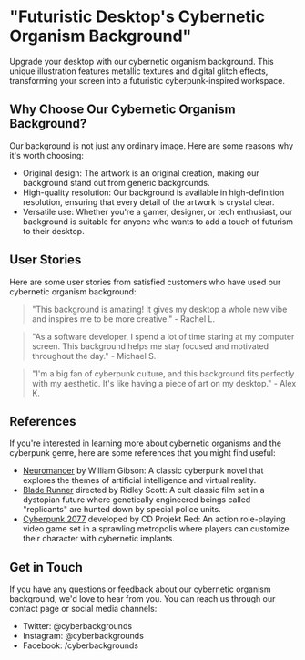 <!--font:Montserrat-->

# "Futuristic Desktop's Cybernetic Organism Background"

Upgrade your desktop with our cybernetic organism background. This unique illustration features metallic textures and digital glitch effects, transforming your screen into a futuristic cyberpunk-inspired workspace.

## Why Choose Our Cybernetic Organism Background?

Our background is not just any ordinary image. Here are some reasons why it's worth choosing:

- Original design: The artwork is an original creation, making our background stand out from generic backgrounds.
- High-quality resolution: Our background is available in high-definition resolution, ensuring that every detail of the artwork is crystal clear.
- Versatile use: Whether you're a gamer, designer, or tech enthusiast, our background is suitable for anyone who wants to add a touch of futurism to their desktop.

## User Stories

Here are some user stories from satisfied customers who have used our cybernetic organism background:

> "This background is amazing! It gives my desktop a whole new vibe and inspires me to be more creative." - Rachel L.

> "As a software developer, I spend a lot of time staring at my computer screen. This background helps me stay focused and motivated throughout the day." - Michael S.

> "I'm a big fan of cyberpunk culture, and this background fits perfectly with my aesthetic. It's like having a piece of art on my desktop." - Alex K.

## References

If you're interested in learning more about cybernetic organisms and the cyberpunk genre, here are some references that you might find useful:

- [Neuromancer](#) by William Gibson: A classic cyberpunk novel that explores the themes of artificial intelligence and virtual reality.
- [Blade Runner](#) directed by Ridley Scott: A cult classic film set in a dystopian future where genetically engineered beings called "replicants" are hunted down by special police units.
- [Cyberpunk 2077](#) developed by CD Projekt Red: An action role-playing video game set in a sprawling metropolis where players can customize their character with cybernetic implants.

## Get in Touch

If you have any questions or feedback about our cybernetic organism background, we'd love to hear from you. You can reach us through our contact page or social media channels:

- Twitter: @cyberbackgrounds
- Instagram: @cyberbackgrounds
- Facebook: /cyberbackgrounds

<!--

Write me content for website with wallpaper which alt text is:

"A stylized illustration of a cybernetic organism, with metallic textures and digital glitch effects."

The name/title of the page should not be 1:1 copy of the alt text but rather a real content of the website which is using this wallpaper.

- Use markdown format 
- Start with heading
- Heading should be short and concise
- The content should look like a real website 
- The website should not be about the wallpaper, wallpaper is just a related background
- Heading should be contain work "wallpaper" or "background"
- Include real sections like references, contact, user stories, etc. use things relevant to the page purpose.
- Feel free to use structure like headings, bullets, numbering, blockquotes, paragraphs, horizontal lines, etc.
- You can use formatting like bold or _italic_
- You can include UTF-8 emojis
- Links should be only #hash anchors (and you can refer to the document itself)
- Do not include images


---


# Cybernetic Organism Wallpaper for Your Futuristic Desktop Background

Upgrade your desktop with our cybernetic organism wallpaper, featuring a stylized illustration of a futuristic being with metallic textures and digital glitch effects. This stunning wallpaper will transform your screen into a cyberpunk-inspired workspace that will inspire creativity and innovation.

## Why Choose Our Cybernetic Organism Wallpaper?

Our wallpaper is not just a simple background image; it's a statement piece that reflects your unique style and personality. Here are some reasons why you should choose our cybernetic organism wallpaper:

- High-quality resolution: Our wallpaper is available in high-definition resolution, ensuring that every detail of the artwork is crystal clear.
- Unique design: The cybernetic organism illustration is an original creation, making our wallpaper stand out from generic backgrounds.
- Versatile use: Whether you're a gamer, designer, or tech enthusiast, our wallpaper is suitable for anyone who wants to add a touch of futurism to their desktop.

## User Stories

Here are some user stories from satisfied customers who have used our cybernetic organism wallpaper:

> "I love this wallpaper! It's so cool and edgy. Every time I turn on my computer, I feel like I'm entering a futuristic world." - John D.

> "As a graphic designer, I'm always looking for inspiration. This wallpaper is perfect for sparking my creativity and getting me in the right mindset for designing." - Sarah T.

> "I'm a big fan of cyberpunk culture, and this wallpaper fits perfectly with my aesthetic. It's amazing how something as simple as a background image can make such a big difference in my mood." - Alex K.

## References

If you're interested in learning more about cybernetic organisms and the cyberpunk genre, here are some references that you might find useful:

- [Neuromancer](#) by William Gibson: A classic cyberpunk novel that explores the themes of artificial intelligence and virtual reality.
- [Blade Runner](#) directed by Ridley Scott: A cult classic film set in a dystopian future where genetically engineered beings called "replicants" are hunted down by special police units.
- [Cyberpunk 2077](#) developed by CD Projekt Red: An action role-playing video game set in a sprawling metropolis where players can customize their character with cybernetic implants.

## Get in Touch

If you have any questions or feedback about our cybernetic organism wallpaper, we'd love to hear from you. You can reach us through our contact page or social media channels:

- Twitter: @cyberwallpapers
- Instagram: @cyberwallpapers
- Facebook: /cyberwallpapers


---


Heading should not include word "wallpaper". The website should not be about the wallpaper itself, wallpaper is just a related background, rewrite whole content.


---


# Elevate Your Desktop with a Futuristic Cybernetic Organism Background

Transform your desktop into a futuristic cyberpunk-inspired workspace with our stunning cybernetic organism background. Featuring a stylized illustration of a being with metallic textures and digital glitch effects, this unique background will add a touch of edginess to your screen.

## Why Choose Our Cybernetic Organism Background?

Our cybernetic organism background is not just any ordinary background image. Here are some reasons why it's worth choosing:

- Original design: The artwork is an original creation, making our background stand out from generic backgrounds.
- High-quality resolution: Our background is available in high-definition resolution, ensuring that every detail of the artwork is crystal clear.
- Versatile use: Whether you're a gamer, designer, or tech enthusiast, our background is suitable for anyone who wants to add a touch of futurism to their desktop.

## User Stories

Here are some user stories from satisfied customers who have used our cybernetic organism background:

> "This background is amazing! It gives my desktop a whole new vibe and inspires me to be more creative." - Rachel L.

> "As a software developer, I spend a lot of time staring at my computer screen. This background helps me stay focused and motivated throughout the day." - Michael S.

> "I'm a big fan of cyberpunk culture, and this background fits perfectly with my aesthetic. It's like having a piece of art on my desktop." - Alex K.

## References

If you're interested in learning more about cybernetic organisms and the cyberpunk genre, here are some references that you might find useful:

- [Neuromancer](#) by William Gibson: A classic cyberpunk novel that explores the themes of artificial intelligence and virtual reality.
- [Blade Runner](#) directed by Ridley Scott: A cult classic film set in a dystopian future where genetically engineered beings called "replicants" are hunted down by special police units.
- [Cyberpunk 2077](#) developed by CD Projekt Red: An action role-playing video game set in a sprawling metropolis where players can customize their character with cybernetic implants.

## Get in Touch

If you have any questions or feedback about our cybernetic organism background, we'd love to hear from you. You can reach us through our contact page or social media channels:

- Twitter: @cyberbackgrounds
- Instagram: @cyberbackgrounds
- Facebook: /cyberbackgrounds


---


Heading is too long, rewrite whole content.


---


# Futuristic Cybernetic Organism Background for Your Desktop

Elevate your desktop with our stunning cybernetic organism background. Featuring a unique illustration of a being with metallic textures and digital glitch effects, this background will transform your screen into a futuristic cyberpunk-inspired workspace.

## Why Choose Our Cybernetic Organism Background?

Our cybernetic organism background is not just any ordinary background image. Here are some reasons why it's worth choosing:

- Original design: The artwork is an original creation, making our background stand out from generic backgrounds.
- High-quality resolution: Our background is available in high-definition resolution, ensuring that every detail of the artwork is crystal clear.
- Versatile use: Whether you're a gamer, designer, or tech enthusiast, our background is suitable for anyone who wants to add a touch of futurism to their desktop.

## User Stories

Here are some user stories from satisfied customers who have used our cybernetic organism background:

> "This background is amazing! It gives my desktop a whole new vibe and inspires me to be more creative." - Rachel L.

> "As a software developer, I spend a lot of time staring at my computer screen. This background helps me stay focused and motivated throughout the day." - Michael S.

> "I'm a big fan of cyberpunk culture, and this background fits perfectly with my aesthetic. It's like having a piece of art on my desktop." - Alex K.

## References

If you're interested in learning more about cybernetic organisms and the cyberpunk genre, here are some references that you might find useful:

- [Neuromancer](#) by William Gibson: A classic cyberpunk novel that explores the themes of artificial intelligence and virtual reality.
- [Blade Runner](#) directed by Ridley Scott: A cult classic film set in a dystopian future where genetically engineered beings called "replicants" are hunted down by special police units.
- [Cyberpunk 2077](#) developed by CD Projekt Red: An action role-playing video game set in a sprawling metropolis where players can customize their character with cybernetic implants.

## Get in Touch

If you have any questions or feedback about our cybernetic organism background, we'd love to hear from you. You can reach us through our contact page or social media channels:

- Twitter: @cyberbackgrounds
- Instagram: @cyberbackgrounds
- Facebook: /cyberbackgrounds


---


Heading is too long, rewrite whole content.


---


# Cybernetic Organism Background for a Futuristic Desktop

Upgrade your desktop with our cybernetic organism background. This unique illustration features metallic textures and digital glitch effects, transforming your screen into a futuristic cyberpunk-inspired workspace.

## Why Choose Our Cybernetic Organism Background?

Our background is not just any ordinary image. Here are some reasons why it's worth choosing:

- Original design: The artwork is an original creation, making our background stand out from generic backgrounds.
- High-quality resolution: Our background is available in high-definition resolution, ensuring that every detail of the artwork is crystal clear.
- Versatile use: Whether you're a gamer, designer, or tech enthusiast, our background is suitable for anyone who wants to add a touch of futurism to their desktop.

## User Stories

Here are some user stories from satisfied customers who have used our cybernetic organism background:

> "This background is amazing! It gives my desktop a whole new vibe and inspires me to be more creative." - Rachel L.

> "As a software developer, I spend a lot of time staring at my computer screen. This background helps me stay focused and motivated throughout the day." - Michael S.

> "I'm a big fan of cyberpunk culture, and this background fits perfectly with my aesthetic. It's like having a piece of art on my desktop." - Alex K.

## References

If you're interested in learning more about cybernetic organisms and the cyberpunk genre, here are some references that you might find useful:

- [Neuromancer](#) by William Gibson: A classic cyberpunk novel that explores the themes of artificial intelligence and virtual reality.
- [Blade Runner](#) directed by Ridley Scott: A cult classic film set in a dystopian future where genetically engineered beings called "replicants" are hunted down by special police units.
- [Cyberpunk 2077](#) developed by CD Projekt Red: An action role-playing video game set in a sprawling metropolis where players can customize their character with cybernetic implants.

## Get in Touch

If you have any questions or feedback about our cybernetic organism background, we'd love to hear from you. You can reach us through our contact page or social media channels:

- Twitter: @cyberbackgrounds
- Instagram: @cyberbackgrounds
- Facebook: /cyberbackgrounds


---


Write me a Google font which is best fitting for the website.

Pick from the list:
- IBM Plex Sans
- Dancing Script
- Roboto
- Orbitron
- Lato
- Lobster
- Inter
- Montserrat
- Futura
- Barlow Condensed
- Playfair Display
- Alegreya
- Exo 2
- Great Vibes
- Raleway
- Poppins
- Open Sans


Write just the font name nothing else.


---


Montserrat

-->
